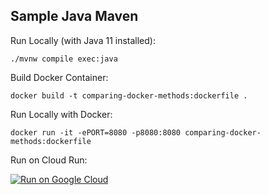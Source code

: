 Sample Java Maven
-----------------

Run Locally (with Java 11 installed):
```
./mvnw compile exec:java
```

Build Docker Container:
```
docker build -t comparing-docker-methods:dockerfile .
```

Run Locally with Docker:
```
docker run -it -ePORT=8080 -p8080:8080 comparing-docker-methods:dockerfile
```

Run on Cloud Run:

[![Run on Google Cloud](https://deploy.cloud.run/button.svg)](https://deploy.cloud.run)
